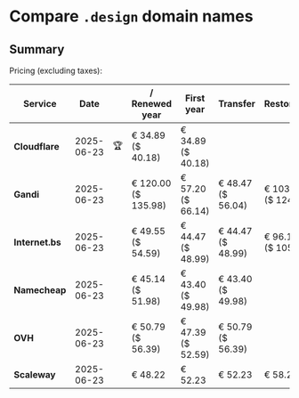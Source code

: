 # Compare `.design` domain names

## Summary

Pricing (excluding taxes):

| Service | Date |  | / Renewed year | First year | Transfer | Restoration |
|--|--|--|--|--|--|--|
| **Cloudflare** | 2025-06-23 | 🏆 | € 34.89<br>($ 40.18) | € 34.89<br>($ 40.18) |  |  |
| **Gandi** | 2025-06-23 |  | € 120.00<br>($ 135.98) | € 57.20<br>($ 66.14) | € 48.47<br>($ 56.04) | € 103.05<br>($ 124.99) |
| **Internet.bs** | 2025-06-23 |  | € 49.55<br>($ 54.59) | € 44.47<br>($ 48.99) | € 44.47<br>($ 48.99) | € 96.19<br>($ 105.95) |
| **Namecheap** | 2025-06-23 |  | € 45.14<br>($ 51.98) | € 43.40<br>($ 49.98) | € 43.40<br>($ 49.98) |  |
| **OVH** | 2025-06-23 |  | € 50.79<br>($ 56.39) | € 47.39<br>($ 52.59) | € 50.79<br>($ 56.39) |  |
| **Scaleway** | 2025-06-23 |  | € 48.22 | € 52.23 | € 52.23 | € 58.26 |
